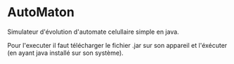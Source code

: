 # AutoMaton
Simulateur d'évolution d'automate celullaire simple en java.

Pour l'executer il faut télécharger le fichier .jar sur son appareil et l'éxécuter (en ayant java installé sur son système).
